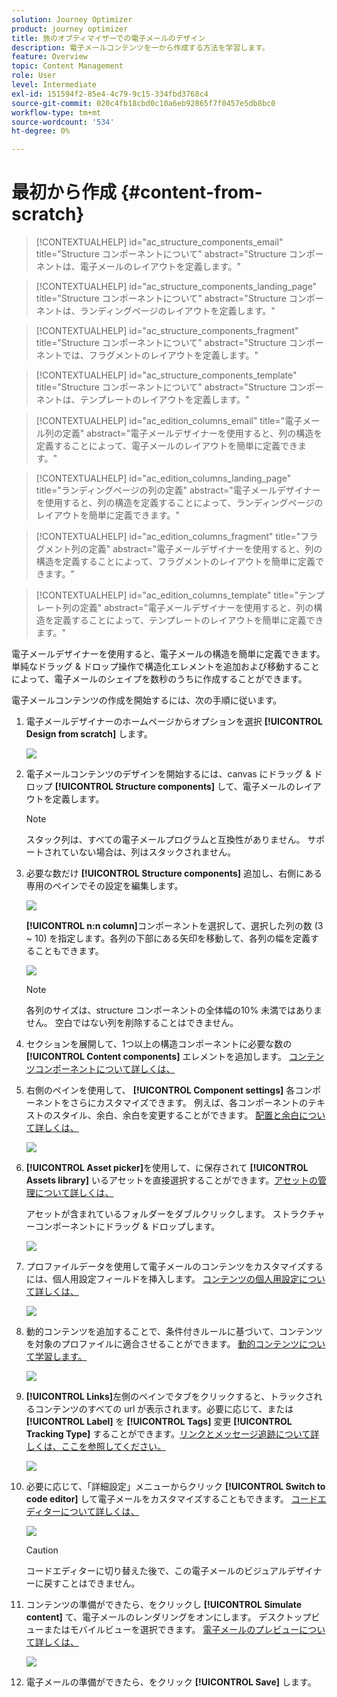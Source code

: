 ```yaml
---
solution: Journey Optimizer
product: journey optimizer
title: 旅のオプティマイザーでの電子メールのデザイン
description: 電子メールコンテンツを一から作成する方法を学習します。
feature: Overview
topic: Content Management
role: User
level: Intermediate
exl-id: 151594f2-85e4-4c79-9c15-334fbd3768c4
source-git-commit: 020c4fb18cbd0c10a6eb92865f7f0457e5db8bc0
workflow-type: tm+mt
source-wordcount: '534'
ht-degree: 0%

---
```


# 最初から作成 {#content-from-scratch}

>[!CONTEXTUALHELP]
>id="ac_structure_components_email"
>title="Structure コンポーネントについて"
>abstract="Structure コンポーネントは、電子メールのレイアウトを定義します。"

>[!CONTEXTUALHELP]
>id="ac_structure_components_landing_page"
>title="Structure コンポーネントについて"
>abstract="Structure コンポーネントは、ランディングページのレイアウトを定義します。"

>[!CONTEXTUALHELP]
>id="ac_structure_components_fragment"
>title="Structure コンポーネントについて"
>abstract="Structure コンポーネントでは、フラグメントのレイアウトを定義します。"

>[!CONTEXTUALHELP]
>id="ac_structure_components_template"
>title="Structure コンポーネントについて"
>abstract="Structure コンポーネントは、テンプレートのレイアウトを定義します。"


>[!CONTEXTUALHELP]
>id="ac_edition_columns_email"
>title="電子メール列の定義"
>abstract="電子メールデザイナーを使用すると、列の構造を定義することによって、電子メールのレイアウトを簡単に定義できます。"

>[!CONTEXTUALHELP]
>id="ac_edition_columns_landing_page"
>title="ランディングページの列の定義"
>abstract="電子メールデザイナーを使用すると、列の構造を定義することによって、ランディングページのレイアウトを簡単に定義できます。"

>[!CONTEXTUALHELP]
>id="ac_edition_columns_fragment"
>title="フラグメント列の定義"
>abstract="電子メールデザイナーを使用すると、列の構造を定義することによって、フラグメントのレイアウトを簡単に定義できます。"

>[!CONTEXTUALHELP]
>id="ac_edition_columns_template"
>title="テンプレート列の定義"
>abstract="電子メールデザイナーを使用すると、列の構造を定義することによって、テンプレートのレイアウトを簡単に定義できます。"


電子メールデザイナーを使用すると、電子メールの構造を簡単に定義できます。 単純なドラッグ &amp; ドロップ操作で構造化エレメントを追加および移動することによって、電子メールのシェイプを数秒のうちに作成することができます。

電子メールコンテンツの作成を開始するには、次の手順に従います。

1. 電子メールデザイナーのホームページからオプションを選択 **[!UICONTROL Design from scratch]** します。

   ![](assets/email_designer.png)

1. 電子メールコンテンツのデザインを開始するには、canvas にドラッグ &amp; ドロップ **[!UICONTROL Structure components]** して、電子メールのレイアウトを定義します。

   >[!NOTE]
   >
   >スタック列は、すべての電子メールプログラムと互換性がありません。 サポートされていない場合は、列はスタックされません。

   <!--Once placed in the email, you cannot move nor remove your components unless there is already a content component or a fragment placed inside. This is not true in AJO - TBC?-->

1. 必要な数だけ **[!UICONTROL Structure components]** 追加し、右側にある専用のペインでその設定を編集します。

   ![](assets/email_designer_structure_components.png)

   **[!UICONTROL n:n column]**&#x200B;コンポーネントを選択して、選択した列の数 (3 ~ 10) を指定します。各列の下部にある矢印を移動して、各列の幅を定義することもできます。

   ![](assets/email_designer_structure_n-n-colum.png)

   >[!NOTE]
   >
   >各列のサイズは、structure コンポーネントの全体幅の10% 未満ではありません。 空白ではない列を削除することはできません。

1. セクションを展開して、1つ以上の構造コンポーネントに必要な数の **[!UICONTROL Content components]** エレメントを追加します。 [コンテンツコンポーネントについて詳しくは、](content-components.md)

1. 右側のペインを使用して、 **[!UICONTROL Component settings]** 各コンポーネントをさらにカスタマイズできます。 例えば、各コンポーネントのテキストのスタイル、余白、余白を変更することができます。 [配置と余白について詳しくは、](alignment-and-padding.md)

   ![](assets/email_designer_structure_component.png)

1. **[!UICONTROL Asset picker]**&#x200B;を使用して、に保存されて **[!UICONTROL Assets library]** いるアセットを直接選択することができます。[アセットの管理について詳しくは、](assets-essentials.md)

   アセットが含まれているフォルダーをダブルクリックします。 ストラクチャーコンポーネントにドラッグ &amp; ドロップします。

   ![](assets/email_designer_asset_picker.png)

1. プロファイルデータを使用して電子メールのコンテンツをカスタマイズするには、個人用設定フィールドを挿入します。 [コンテンツの個人用設定について詳しくは、](../personalization/personalize.md)

   ![](assets/email_designer_personalization.png)

1. 動的コンテンツを追加することで、条件付きルールに基づいて、コンテンツを対象のプロファイルに適合させることができます。 [動的コンテンツについて学習します。](../personalization/get-started-dynamic-content.md)

   ![](assets/email_designer_dynamic-content.png)

1. **[!UICONTROL Links]**&#x200B;左側のペインでタブをクリックすると、トラックされるコンテンツのすべての url が表示されます。必要に応じて、または **[!UICONTROL Label]** を **[!UICONTROL Tags]** 変更 **[!UICONTROL Tracking Type]** することができます。[リンクとメッセージ追跡について詳しくは、ここを参照してください。](message-tracking.md)

   ![](assets/email_designer_links.png)

1. 必要に応じて、「詳細設定」メニューからクリック **[!UICONTROL Switch to code editor]** して電子メールをカスタマイズすることもできます。 [コードエディターについて詳しくは、](code-content.md)

   ![](assets/email_designer_switch-to-code.png)

   >[!CAUTION]
   >
   >コードエディターに切り替えた後で、この電子メールのビジュアルデザイナーに戻すことはできません。

1. コンテンツの準備ができたら、をクリックし **[!UICONTROL Simulate content]** て、電子メールのレンダリングをオンにします。 デスクトップビューまたはモバイルビューを選択できます。 [電子メールのプレビューについて詳しくは、](preview.md)

   ![](assets/email_designer_simulate_content.png)

1. 電子メールの準備ができたら、をクリック **[!UICONTROL Save]** します。

